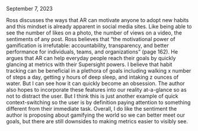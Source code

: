 September 7, 2023

Ross discusses the ways that AR can motivate anyone to adopt new habits and this mindset is already apparent in social media sites. Like being able to see the number of likes on a photo, the number of views on a video, the sentiments of any post. Ross believes that  “the motivational power of gamification is irrefutable: accountability, transparency, and better performance for individuals, teams, and organizations” (page 162). He argues that AR can help everyday people reach their goals by quickly glancing at metrics with their Supersight powers. I believe that habit tracking can be beneficial in a plethora of goals including walking x number of steps a day, getting y hours of deep sleep, and intaking z ounces of water. But I can see how it can quickly become an obsession. The author also hopes to incorporate these features into our reality at-a-glance so as not to distract the user. But I think this is just another example of quick context-switching so the user is by definition paying attention to something different from their immediate task. Overall, I do like the sentiment the author is proposing about gamifying the world so we can better meet our goals, but there are still downsides to making metrics easier to visibly see.
